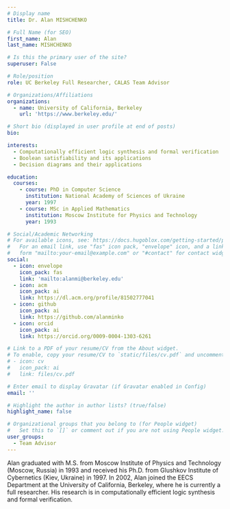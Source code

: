 ```yaml
---
# Display name
title: Dr. Alan MISHCHENKO

# Full Name (for SEO)
first_name: Alan
last_name: MISHCHENKO

# Is this the primary user of the site?
superuser: False

# Role/position
role: UC Berkeley Full Researcher, CALAS Team Advisor

# Organizations/Affiliations
organizations:
  - name: University of California, Berkeley
    url: 'https://www.berkeley.edu/'

# Short bio (displayed in user profile at end of posts)
bio: 

interests:
  - Computationally efficient logic synthesis and formal verification
  - Boolean satisfiability and its applications
  - Decision diagrams and their applications

education:
  courses:
    - course: PhD in Computer Science
      institution: National Academy of Sciences of Ukraine
      year: 1997
    - course: MSc in Applied Mathematics
      institution: Moscow Institute for Physics and Technology
      year: 1993

# Social/Academic Networking
# For available icons, see: https://docs.hugoblox.com/getting-started/page-builder/#icons
#   For an email link, use "fas" icon pack, "envelope" icon, and a link in the
#   form "mailto:your-email@example.com" or "#contact" for contact widget.
social:
  - icon: envelope
    icon_pack: fas
    link: 'mailto:alanmi@berkeley.edu'
  - icon: acm
    icon_pack: ai
    link: https://dl.acm.org/profile/81502777041 
  - icon: github
    icon_pack: ai
    link: https://github.com/alanminko    
  - icon: orcid
    icon_pack: ai
    link: https://orcid.org/0009-0004-1303-6261

# Link to a PDF of your resume/CV from the About widget.
# To enable, copy your resume/CV to `static/files/cv.pdf` and uncomment the lines below.
# - icon: cv
#   icon_pack: ai
#   link: files/cv.pdf

# Enter email to display Gravatar (if Gravatar enabled in Config)
email: ''

# Highlight the author in author lists? (true/false)
highlight_name: false

# Organizational groups that you belong to (for People widget)
#   Set this to `[]` or comment out if you are not using People widget.
user_groups:
  - Team Advisor
---
```


Alan graduated with M.S. from Moscow Institute of Physics and Technology (Moscow, Russia) in 1993 and received his Ph.D. from Glushkov Institute of Cybernetics (Kiev, Ukraine) in 1997. In 2002, Alan joined the EECS Department at the University of California, Berkeley, where he is currently a full researcher. His research is in computationally efficient logic synthesis and formal verification.